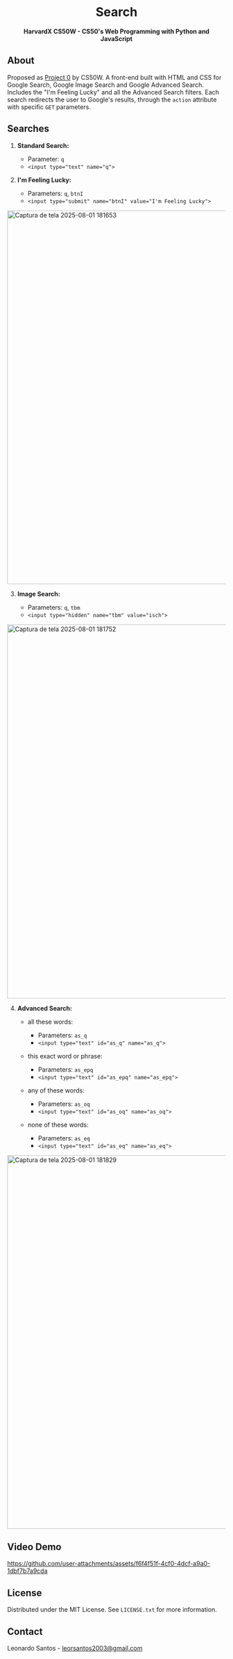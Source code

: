 <div align="center">

  # Search

**HarvardX CS50W - CS50's Web Programming with Python and JavaScript**
</div>

## About

Proposed as [Project 0](https://cs50.harvard.edu/web/projects/0/search/) by CS50W. A front-end built with HTML and CSS for Google Search, Google Image Search and Google Advanced Search. Includes the "I'm Feeling Lucky" and all the Advanced Search filters. Each search redirects the user to Google's results, through the `action` attribute with specific `GET` parameters.

## Searches

1. **Standard Search:**

   * Parameter: `q`
   * `<input type="text" name="q">`

2. **I'm Feeling Lucky:**

   * Parameters: `q`, `btnI`
   * `<input type="submit" name="btnI" value="I'm Feeling Lucky">`

<img width="1909" height="860" alt="Captura de tela 2025-08-01 181653" src="https://github.com/user-attachments/assets/346d18c8-e2ea-46d6-b868-a7f69054aab2" />

3. **Image Search:**

   * Parameters: `q`, `tbm`
   * `<input type="hidden" name="tbm" value="isch">`

<img width="1910" height="861" alt="Captura de tela 2025-08-01 181752" src="https://github.com/user-attachments/assets/c02e768f-afce-4751-a4d4-382707a6b61d" />

4. **Advanced Search:**

   * all these words:

     * Parameters: `as_q`
     * `<input type="text" id="as_q" name="as_q">`

   * this exact word or phrase:

     * Parameters: `as_epq`
     * `<input type="text" id="as_epq" name="as_epq">`

   * any of these words:

     * Parameters: `as_oq`
     * `<input type="text" id="as_oq" name="as_oq">`

   * none of these words:

     * Parameters: `as_eq`
     * `<input type="text" id="as_eq" name="as_eq">`

<img width="1910" height="860" alt="Captura de tela 2025-08-01 181829" src="https://github.com/user-attachments/assets/5b5fa271-a4b3-4253-a110-f8b516b6a391" />

## Video Demo

https://github.com/user-attachments/assets/f6f4f51f-4cf0-4dcf-a9a0-1dbf7b7a9cda

## License

Distributed under the MIT License. See `LICENSE.txt` for more information.

## Contact

Leonardo Santos - <leorsantos2003@gmail.com>
